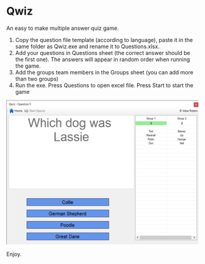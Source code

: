 # Qwiz
An easy to make multiple answer quiz game.

1. Copy the question file template (according to language), paste it in the same folder as Qwiz.exe and rename it to Questions.xlsx.
2. Add your questions in Questions sheet (the correct answer should be the first one). The answers will appear in random order when running the game.
3. Add the groups team members in the Groups sheet (you can add more than two groups)
4. Run the exe. Press Questions to open excel file. Press Start to start the game

![Screenshot](Screenshot.png)

Enjoy.
